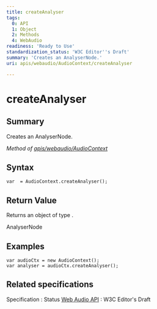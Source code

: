 ```yaml
---
title: createAnalyser
tags:
  0: API
  1: Object
  2: Methods
  4: WebAudio
readiness: 'Ready to Use'
standardization_status: 'W3C Editor''s Draft'
summary: 'Creates an AnalyserNode.'
uri: apis/webaudio/AudioContext/createAnalyser

---
```

# createAnalyser

## Summary

Creates an AnalyserNode.

*Method of [apis/webaudio/AudioContext](/apis/webaudio/AudioContext)*

## Syntax

``` {.js}
var  = AudioContext.createAnalyser();
```

## Return Value

Returns an object of type .

AnalyserNode

## Examples

``` {.js}
var audioCtx = new AudioContext();
var analyser = audioCtx.createAnalyser();
```

## Related specifications

Specification
:   Status
[Web Audio API](http://webaudio.github.io/web-audio-api/)
:   W3C Editor's Draft

